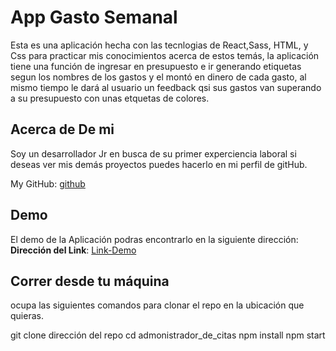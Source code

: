 # App Gasto Semanal

Esta es una aplicación hecha con las tecnlogias de React,Sass, HTML, y Css para practicar mis conocimientos acerca de estos temás, la aplicación tiene una función de ingresar en presupuesto e ir generando etiquetas segun los nombres de los gastos y el montó en dinero de cada gasto, al mismo tiempo le dará al usuario un feedback qsi sus gastos van superando a su presupuesto con unas etquetas de colores.

## Acerca de De mi

Soy un desarrollador Jr en busca de su primer experciencia laboral si deseas ver mis demás proyectos puedes hacerlo en mi perfil de gitHub.

My GitHub: [github](https://github.com/UrielBm)

## Demo

El demo de la Aplicación podras encontrarlo en la siguiente dirección:
**Dirección del Link**: [Link-Demo]()

## Correr desde tu máquina

ocupa las siguientes comandos para clonar el repo en la ubicación que quieras.

git clone dirección del repo
cd admonistrador_de_citas
npm install
npm start
